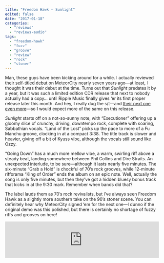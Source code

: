 ```yaml
---
title: "Freedom Hawk – Sunlight"
edited: false
date: "2017-01-18"
categories:
  - "reviews"
  - "reviews-audio"
tags:
  - "freedom-hawk"
  - "fuzz"
  - "groove"
  - "review"
  - "rock"
  - "stoner"
---
```


Man, these guys have been kicking around for a while. I actually reviewed [their self-titled debut](https://hellbound.ca/2010/01/freedom-hawk-st/) on MeteorCity nearly seven years ago—at least, I thought it was their debut at the time. Turns out that _Sunlight_ predates it by a year, but it was such a limited edition CDR release that next to nobody actually had a copy… until Ripple Music finally gives ‘er its first proper release later this month. And hey, I really dug the s/t—and [their next one even more](https://hellbound.ca/2011/08/freedom-hawk-holding-on/)—so I would expect more of the same on this release.

_Sunlight_ starts off on a not-so-sunny note, with “Executioner” offering up a gloomy slice of crunchy, driving, downtempo rock, complete with soaring, Sabbathian vocals. “Land of the Lost” picks up the pace to more of a Fu Manchu groove, clocking in at a compact 3:38. The title track is slower and heavier, giving off a bit of Kyuss vibe, although the vocals still sound like Ozzy.

“Going Down” has a much more mellow vibe, a warm, swirling riff above a steady beat, landing somewhere between Phil Collins and Dire Straits. An unexpected interlude, to be sure—although it lasts nearly five minutes. The six-minute “Grab a Hold” is chockful of 70’s rock grooves, while 12-minute rifforama “King of Order” ends the album on an epic note. Well, actually the song is only five minutes, but then they’ve got a hidden bluesy bonus track that kicks in at the 9:30 mark. Remember when bands did that?

The label lauds them as 70’s rock revivalists, but I’ve always seen Freedom Hawk as a slightly more southern take on the 90’s stoner scene. You can definitely hear why MeteorCity signed ‘em for the next one—I dunno if the original demo was this polished, but there is certainly no shortage of fuzzy riffs and grooves on here!

<iframe style="border: 0; width: 100%; height: 120px;" src="https://bandcamp.com/EmbeddedPlayer/album=2256692030/size=large/bgcol=ffffff/linkcol=0687f5/tracklist=false/artwork=small/transparent=true/" width="300" height="150" seamless=""><a href="http://freedomhawk.bandcamp.com/album/sunlight">Sunlight by Freedom Hawk</a></iframe>
